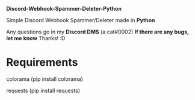 **Discord-Webhook-Spammer-Deleter-Python**

Simple Discord Webhook Spammer/Deleter made in **Python**

Any questions go in my **Discord DMS** (a cat#0002)
**If there are any bugs, let me know**
Thanks! :D

# Requirements 
colorama (pip install colorama)

requests (pip install requests)
